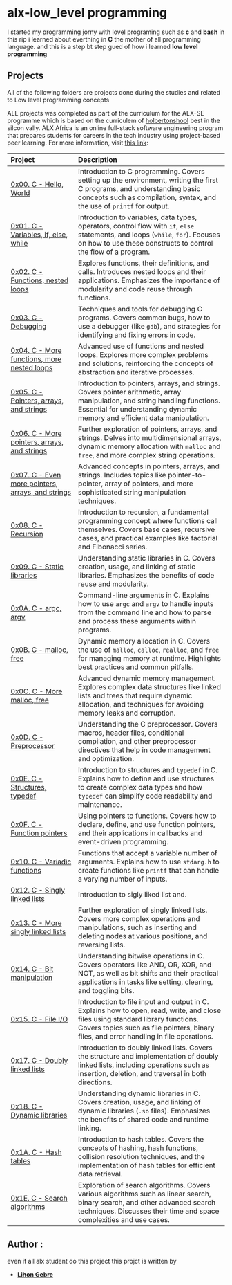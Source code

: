 # alx-low_level programming

I started my programming jorny with lovel programing such as **c** and **bash**
in this rip i learned about everthing in **C** the mother of all programming language.
and this is a step bt step gued of how i learned **low level programming**

## Projects
All of the following folders are projects done during the studies and related to Low level programming concepts


ALL projects was completed as part of the curriculum for the ALX-SE programme which is based on the curriculem of [holbertonshool](https://www.holbertonschool.com/) best in the silcon vally. ALX Africa is an online full-stack software engineering program that prepares students for careers in the tech industry using project-based peer learning. For more information, visit [this link](https://www.alxafrica.com//):


| Project | Description |
| :--- | :--- |
| [0x00. C - Hello, World](./0x00-hello_world) | Introduction to C programming. Covers setting up the environment, writing the first C programs, and understanding basic concepts such as compilation, syntax, and the use of `printf` for output. |
| [0x01. C - Variables, if, else, while](./0x01-variables_if_else_while) | Introduction to variables, data types, operators, control flow with `if`, `else` statements, and loops (`while`, `for`). Focuses on how to use these constructs to control the flow of a program. |
| [0x02. C - Functions, nested loops](./0x02-functions_nested_loops) | Explores functions, their definitions, and calls. Introduces nested loops and their applications. Emphasizes the importance of modularity and code reuse through functions. |
| [0x03. C - Debugging](./0x03-debugging) | Techniques and tools for debugging C programs. Covers common bugs, how to use a debugger (like `gdb`), and strategies for identifying and fixing errors in code. |
| [0x04. C - More functions, more nested loops](./0x04-more_functions_nested_loops) | Advanced use of functions and nested loops. Explores more complex problems and solutions, reinforcing the concepts of abstraction and iterative processes. |
| [0x05. C - Pointers, arrays, and strings](./0x05-pointers_arrays_strings) | Introduction to pointers, arrays, and strings. Covers pointer arithmetic, array manipulation, and string handling functions. Essential for understanding dynamic memory and efficient data manipulation. |
| [0x06. C - More pointers, arrays, and strings](./0x06-more_pointers_arrays_strings) | Further exploration of pointers, arrays, and strings. Delves into multidimensional arrays, dynamic memory allocation with `malloc` and `free`, and more complex string operations. |
| [0x07. C - Even more pointers, arrays, and strings](./0x07-even_more_pointers_arrays_strings) | Advanced concepts in pointers, arrays, and strings. Includes topics like pointer-to-pointer, array of pointers, and more sophisticated string manipulation techniques. |
| [0x08. C - Recursion](./0x08-recursion) | Introduction to recursion, a fundamental programming concept where functions call themselves. Covers base cases, recursive cases, and practical examples like factorial and Fibonacci series. |
| [0x09. C - Static libraries](./0x09-static_libraries) | Understanding static libraries in C. Covers creation, usage, and linking of static libraries. Emphasizes the benefits of code reuse and modularity. |
| [0x0A. C - argc, argv](./0x0A-argc_argv) | Command-line arguments in C. Explains how to use `argc` and `argv` to handle inputs from the command line and how to parse and process these arguments within programs. |
| [0x0B. C - malloc, free](./0x0B-malloc_free) | Dynamic memory allocation in C. Covers the use of `malloc`, `calloc`, `realloc`, and `free` for managing memory at runtime. Highlights best practices and common pitfalls. |
| [0x0C. C - More malloc, free](./0x0C-more_malloc_free) | Advanced dynamic memory management. Explores complex data structures like linked lists and trees that require dynamic allocation, and techniques for avoiding memory leaks and corruption. |
| [0x0D. C - Preprocessor](./0x0D-preprocessor) | Understanding the C preprocessor. Covers macros, header files, conditional compilation, and other preprocessor directives that help in code management and optimization. |
| [0x0E. C - Structures, typedef](./0x0E-structures_typedef) | Introduction to structures and `typedef` in C. Explains how to define and use structures to create complex data types and how `typedef` can simplify code readability and maintenance. |
| [0x0F. C - Function pointers](./0x0F-function_pointers) | Using pointers to functions. Covers how to declare, define, and use function pointers, and their applications in callbacks and event-driven programming. |
| [0x10. C - Variadic functions](./0x10-variadic_functions) | Functions that accept a variable number of arguments. Explains how to use `stdarg.h` to create functions like `printf` that can handle a varying number of inputs. |
| [0x12. C - Singly linked lists](./0x12-singly_linked_lists) | Introduction to sigly liked list and. 
| [0x13. C - More singly linked lists](./0x13-more_singly_linked_lists) | Further exploration of singly linked lists. Covers more complex operations and manipulations, such as inserting and deleting nodes at various positions, and reversing lists. |
| [0x14. C - Bit manipulation](./0x14-bit_manipulation) | Understanding bitwise operations in C. Covers operators like AND, OR, XOR, and NOT, as well as bit shifts and their practical applications in tasks like setting, clearing, and toggling bits. |
| [0x15. C - File I/O](./0x15-file_io) | Introduction to file input and output in C. Explains how to open, read, write, and close files using standard library functions. Covers topics such as file pointers, binary files, and error handling in file operations. |
| [0x17. C - Doubly linked lists](./0x17-doubly_linked_lists) | Introduction to doubly linked lists. Covers the structure and implementation of doubly linked lists, including operations such as insertion, deletion, and traversal in both directions. |
| [0x18. C - Dynamic libraries](./0x18-dynamic_libraries) | Understanding dynamic libraries in C. Covers creation, usage, and linking of dynamic libraries (`.so` files). Emphasizes the benefits of shared code and runtime linking. |
| [0x1A. C - Hash tables](./0x1A-hash_tables) | Introduction to hash tables. Covers the concepts of hashing, hash functions, collision resolution techniques, and the implementation of hash tables for efficient data retrieval. |
| [0x1E. C - Search algorithms](./0x1E-search_algorithms) | Exploration of search algorithms. Covers various algorithms such as linear search, binary search, and other advanced search techniques. Discusses their time and space complexities and use cases. |

## Author :
even if all alx student do this project this projct is written by
* **[Lihon Gebre](https://www.linkedin.com/in/lihongebre/)**
